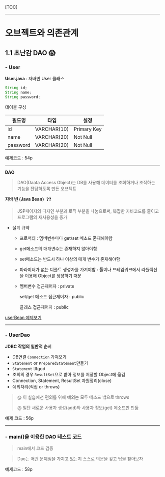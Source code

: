 [TOC]

---

# 오브젝트와 의존관계 

## 1.1 초난감 DAO :scream:

### - User

**User.java** : 자바빈 User 클래스

```java
String id;
String name;
String password;
```

테이블 구성

| 필드명   | 타입        | 설정        |
| -------- | ----------- | ----------- |
| id       | VARCHAR(10) | Primary Key |
| name     | VARCHAR(20) | Not Null    |
| password | VARCHAR(20) | Not Null    |

예제코드 : 54p

---

**DAO**

> DAO(Daata Access Object)는 DB를 사용해 데이터를 조회하거나 조작하는 기능을 전담하도록 만든 오브젝트

**자바 빈 (Java Bean)** ​ :question::question:

> JSP페이지의 디자인 부분과 로직 부분을 나눔으로써, 복잡한 자바코드를 줄이고 프로그램의 재사용성을 증가

- 설계 규약

  - 프로퍼티 : 멤버변수마다 get/set 메소드 존재해야함

  - get메소드의 매개변수는 존재하지 않아야함

  - set메소드는 반드시 하나 이상의 매개 변수가 존재해야함

  - 파라미터가 없는 디폴트 생성자를 가져야함 : 툴이나 프레임워크에서 리플렉션을 이용해 Object를 생성하기 때문 

  - 멤버변수 접근제어자 : private

    set/get 메소드 접근제어자 : public

    클래스 접근제어자 : public

[userBean 예제보기](<https://dreamstorage.tistory.com/163?category=490900>)

---

### - UserDao

**JDBC 작업의 일반적 순서**

- DB연결 `Connection` 가져오기
- `Statement` or `PreparedStatement`만들기
- `Statement` tlfgod
- 조회의 경우 `ResultSet`으로 받아 정보를 저장할 Object에 옮김
- Connection, Statement, ResultSet 자원정리(close)
- 예외처리(직접 or throws)

> @ 이 실습에선 편의를 위해 예외는 모두 메소드 밖으로 throws
>
> @ 일단 새로운 사용자 생성(add)와 사용자 정보(get) 메소드만 만듦

예제 코드 : 56p



---

### - main()을 이용한 DAO 테스트 코드

> main에서 코드 검증

> Dao는 어떤 문제점을 가지고 있는지 스스로 의문을 갖고 답을 찾아보자

예제코드 : 58p
